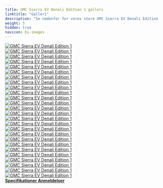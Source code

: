 ```yaml
---
title: GMC Sierra EV Denali Edition 1 galleri
linktitle: "Galleri"
description: "Se nedenfor for vores store GMC Sierra EV Denali Edition 1-billedgalleri. Klik på billederne for versioner i høj opløsning."
weight: 5
hidden: true
navicon: bi-images
---
```

<!-- markdownlint-disable MD033 -->
<div class="row" id ="my-gallery">
	<div class="pswp-grid-item col-6 col-md-4">
		<a href="https://media.evkx.net/multimedia/models/gmc/sierra_ev/sierra_ev_denali_edition_1/charging_1.jpg"
data-pswp-src="https://media.evkx.net/multimedia/models/gmc/sierra_ev/sierra_ev_denali_edition_1/charging_1.jpg"
data-pswp-width="1920"
data-pswp-height="960" 
target="_blank">
			<img src="https://media.evkx.net/multimedia/models/gmc/sierra_ev/sierra_ev_denali_edition_1/charging_1_xst.jpg" alt="GMC Sierra EV Denali Edition 1" class="img-fluid " />
		</a>
	</div>
	<div class="pswp-grid-item col-6 col-md-4">
		<a href="https://media.evkx.net/multimedia/models/gmc/sierra_ev/sierra_ev_denali_edition_1/details_1.jpg"
data-pswp-src="https://media.evkx.net/multimedia/models/gmc/sierra_ev/sierra_ev_denali_edition_1/details_1.jpg"
data-pswp-width="3000"
data-pswp-height="2000" 
target="_blank">
			<img src="https://media.evkx.net/multimedia/models/gmc/sierra_ev/sierra_ev_denali_edition_1/details_1_xst.jpg" alt="GMC Sierra EV Denali Edition 1" class="img-fluid " />
		</a>
	</div>
	<div class="pswp-grid-item col-6 col-md-4">
		<a href="https://media.evkx.net/multimedia/models/gmc/sierra_ev/sierra_ev_denali_edition_1/details_2.jpg"
data-pswp-src="https://media.evkx.net/multimedia/models/gmc/sierra_ev/sierra_ev_denali_edition_1/details_2.jpg"
data-pswp-width="3000"
data-pswp-height="2000" 
target="_blank">
			<img src="https://media.evkx.net/multimedia/models/gmc/sierra_ev/sierra_ev_denali_edition_1/details_2_xst.jpg" alt="GMC Sierra EV Denali Edition 1" class="img-fluid " />
		</a>
	</div>
	<div class="pswp-grid-item col-6 col-md-4">
		<a href="https://media.evkx.net/multimedia/models/gmc/sierra_ev/sierra_ev_denali_edition_1/details_3.jpg"
data-pswp-src="https://media.evkx.net/multimedia/models/gmc/sierra_ev/sierra_ev_denali_edition_1/details_3.jpg"
data-pswp-width="1920"
data-pswp-height="960" 
target="_blank">
			<img src="https://media.evkx.net/multimedia/models/gmc/sierra_ev/sierra_ev_denali_edition_1/details_3_xst.jpg" alt="GMC Sierra EV Denali Edition 1" class="img-fluid " />
		</a>
	</div>
	<div class="pswp-grid-item col-6 col-md-4">
		<a href="https://media.evkx.net/multimedia/models/gmc/sierra_ev/sierra_ev_denali_edition_1/details_4.jpg"
data-pswp-src="https://media.evkx.net/multimedia/models/gmc/sierra_ev/sierra_ev_denali_edition_1/details_4.jpg"
data-pswp-width="1920"
data-pswp-height="960" 
target="_blank">
			<img src="https://media.evkx.net/multimedia/models/gmc/sierra_ev/sierra_ev_denali_edition_1/details_4_xst.jpg" alt="GMC Sierra EV Denali Edition 1" class="img-fluid " />
		</a>
	</div>
	<div class="pswp-grid-item col-6 col-md-4">
		<a href="https://media.evkx.net/multimedia/models/gmc/sierra_ev/sierra_ev_denali_edition_1/details_5.jpg"
data-pswp-src="https://media.evkx.net/multimedia/models/gmc/sierra_ev/sierra_ev_denali_edition_1/details_5.jpg"
data-pswp-width="2000"
data-pswp-height="1000" 
target="_blank">
			<img src="https://media.evkx.net/multimedia/models/gmc/sierra_ev/sierra_ev_denali_edition_1/details_5_xst.jpg" alt="GMC Sierra EV Denali Edition 1" class="img-fluid " />
		</a>
	</div>
	<div class="pswp-grid-item col-6 col-md-4">
		<a href="https://media.evkx.net/multimedia/models/gmc/sierra_ev/sierra_ev_denali_edition_1/exterior_1.jpg"
data-pswp-src="https://media.evkx.net/multimedia/models/gmc/sierra_ev/sierra_ev_denali_edition_1/exterior_1.jpg"
data-pswp-width="1920"
data-pswp-height="1080" 
target="_blank">
			<img src="https://media.evkx.net/multimedia/models/gmc/sierra_ev/sierra_ev_denali_edition_1/exterior_1_xst.jpg" alt="GMC Sierra EV Denali Edition 1" class="img-fluid " />
		</a>
	</div>
	<div class="pswp-grid-item col-6 col-md-4">
		<a href="https://media.evkx.net/multimedia/models/gmc/sierra_ev/sierra_ev_denali_edition_1/exterior_2.jpg"
data-pswp-src="https://media.evkx.net/multimedia/models/gmc/sierra_ev/sierra_ev_denali_edition_1/exterior_2.jpg"
data-pswp-width="3000"
data-pswp-height="1750" 
target="_blank">
			<img src="https://media.evkx.net/multimedia/models/gmc/sierra_ev/sierra_ev_denali_edition_1/exterior_2_xst.jpg" alt="GMC Sierra EV Denali Edition 1" class="img-fluid " />
		</a>
	</div>
	<div class="pswp-grid-item col-6 col-md-4">
		<a href="https://media.evkx.net/multimedia/models/gmc/sierra_ev/sierra_ev_denali_edition_1/exterior_3.jpg"
data-pswp-src="https://media.evkx.net/multimedia/models/gmc/sierra_ev/sierra_ev_denali_edition_1/exterior_3.jpg"
data-pswp-width="1600"
data-pswp-height="900" 
target="_blank">
			<img src="https://media.evkx.net/multimedia/models/gmc/sierra_ev/sierra_ev_denali_edition_1/exterior_3_xst.jpg" alt="GMC Sierra EV Denali Edition 1" class="img-fluid " />
		</a>
	</div>
	<div class="pswp-grid-item col-6 col-md-4">
		<a href="https://media.evkx.net/multimedia/models/gmc/sierra_ev/sierra_ev_denali_edition_1/exterior_4.jpg"
data-pswp-src="https://media.evkx.net/multimedia/models/gmc/sierra_ev/sierra_ev_denali_edition_1/exterior_4.jpg"
data-pswp-width="1600"
data-pswp-height="900" 
target="_blank">
			<img src="https://media.evkx.net/multimedia/models/gmc/sierra_ev/sierra_ev_denali_edition_1/exterior_4_xst.jpg" alt="GMC Sierra EV Denali Edition 1" class="img-fluid " />
		</a>
	</div>
	<div class="pswp-grid-item col-6 col-md-4">
		<a href="https://media.evkx.net/multimedia/models/gmc/sierra_ev/sierra_ev_denali_edition_1/exterior_5.jpg"
data-pswp-src="https://media.evkx.net/multimedia/models/gmc/sierra_ev/sierra_ev_denali_edition_1/exterior_5.jpg"
data-pswp-width="2000"
data-pswp-height="1000" 
target="_blank">
			<img src="https://media.evkx.net/multimedia/models/gmc/sierra_ev/sierra_ev_denali_edition_1/exterior_5_xst.jpg" alt="GMC Sierra EV Denali Edition 1" class="img-fluid " />
		</a>
	</div>
	<div class="pswp-grid-item col-6 col-md-4">
		<a href="https://media.evkx.net/multimedia/models/gmc/sierra_ev/sierra_ev_denali_edition_1/frontseats_1.jpg"
data-pswp-src="https://media.evkx.net/multimedia/models/gmc/sierra_ev/sierra_ev_denali_edition_1/frontseats_1.jpg"
data-pswp-width="3000"
data-pswp-height="2000" 
target="_blank">
			<img src="https://media.evkx.net/multimedia/models/gmc/sierra_ev/sierra_ev_denali_edition_1/frontseats_1_xst.jpg" alt="GMC Sierra EV Denali Edition 1" class="img-fluid " />
		</a>
	</div>
	<div class="pswp-grid-item col-6 col-md-4">
		<a href="https://media.evkx.net/multimedia/models/gmc/sierra_ev/sierra_ev_denali_edition_1/frunk_1.jpg"
data-pswp-src="https://media.evkx.net/multimedia/models/gmc/sierra_ev/sierra_ev_denali_edition_1/frunk_1.jpg"
data-pswp-width="1920"
data-pswp-height="1080" 
target="_blank">
			<img src="https://media.evkx.net/multimedia/models/gmc/sierra_ev/sierra_ev_denali_edition_1/frunk_1_xst.jpg" alt="GMC Sierra EV Denali Edition 1" class="img-fluid " />
		</a>
	</div>
	<div class="pswp-grid-item col-6 col-md-4">
		<a href="https://media.evkx.net/multimedia/models/gmc/sierra_ev/sierra_ev_denali_edition_1/headlights_1.jpg"
data-pswp-src="https://media.evkx.net/multimedia/models/gmc/sierra_ev/sierra_ev_denali_edition_1/headlights_1.jpg"
data-pswp-width="2000"
data-pswp-height="1000" 
target="_blank">
			<img src="https://media.evkx.net/multimedia/models/gmc/sierra_ev/sierra_ev_denali_edition_1/headlights_1_xst.jpg" alt="GMC Sierra EV Denali Edition 1" class="img-fluid " />
		</a>
	</div>
	<div class="pswp-grid-item col-6 col-md-4">
		<a href="https://media.evkx.net/multimedia/models/gmc/sierra_ev/sierra_ev_denali_edition_1/interior_1.jpg"
data-pswp-src="https://media.evkx.net/multimedia/models/gmc/sierra_ev/sierra_ev_denali_edition_1/interior_1.jpg"
data-pswp-width="3000"
data-pswp-height="1761" 
target="_blank">
			<img src="https://media.evkx.net/multimedia/models/gmc/sierra_ev/sierra_ev_denali_edition_1/interior_1_xst.jpg" alt="GMC Sierra EV Denali Edition 1" class="img-fluid " />
		</a>
	</div>
	<div class="pswp-grid-item col-6 col-md-4">
		<a href="https://media.evkx.net/multimedia/models/gmc/sierra_ev/sierra_ev_denali_edition_1/interior_2.jpg"
data-pswp-src="https://media.evkx.net/multimedia/models/gmc/sierra_ev/sierra_ev_denali_edition_1/interior_2.jpg"
data-pswp-width="1600"
data-pswp-height="900" 
target="_blank">
			<img src="https://media.evkx.net/multimedia/models/gmc/sierra_ev/sierra_ev_denali_edition_1/interior_2_xst.jpg" alt="GMC Sierra EV Denali Edition 1" class="img-fluid " />
		</a>
	</div>
	<div class="pswp-grid-item col-6 col-md-4">
		<a href="https://media.evkx.net/multimedia/models/gmc/sierra_ev/sierra_ev_denali_edition_1/main_1.jpg"
data-pswp-src="https://media.evkx.net/multimedia/models/gmc/sierra_ev/sierra_ev_denali_edition_1/main_1.jpg"
data-pswp-width="3000"
data-pswp-height="1997" 
target="_blank">
			<img src="https://media.evkx.net/multimedia/models/gmc/sierra_ev/sierra_ev_denali_edition_1/main_1_xst.jpg" alt="GMC Sierra EV Denali Edition 1" class="img-fluid " />
		</a>
	</div>
	<div class="pswp-grid-item col-6 col-md-4">
		<a href="https://media.evkx.net/multimedia/models/gmc/sierra_ev/sierra_ev_denali_edition_1/roof_1.jpg"
data-pswp-src="https://media.evkx.net/multimedia/models/gmc/sierra_ev/sierra_ev_denali_edition_1/roof_1.jpg"
data-pswp-width="3000"
data-pswp-height="2000" 
target="_blank">
			<img src="https://media.evkx.net/multimedia/models/gmc/sierra_ev/sierra_ev_denali_edition_1/roof_1_xst.jpg" alt="GMC Sierra EV Denali Edition 1" class="img-fluid " />
		</a>
	</div>
	<div class="pswp-grid-item col-6 col-md-4">
		<a href="https://media.evkx.net/multimedia/models/gmc/sierra_ev/sierra_ev_denali_edition_1/screens_1.jpg"
data-pswp-src="https://media.evkx.net/multimedia/models/gmc/sierra_ev/sierra_ev_denali_edition_1/screens_1.jpg"
data-pswp-width="3000"
data-pswp-height="2001" 
target="_blank">
			<img src="https://media.evkx.net/multimedia/models/gmc/sierra_ev/sierra_ev_denali_edition_1/screens_1_xst.jpg" alt="GMC Sierra EV Denali Edition 1" class="img-fluid " />
		</a>
	</div>
	<div class="pswp-grid-item col-6 col-md-4">
		<a href="https://media.evkx.net/multimedia/models/gmc/sierra_ev/sierra_ev_denali_edition_1/screens_2.jpg"
data-pswp-src="https://media.evkx.net/multimedia/models/gmc/sierra_ev/sierra_ev_denali_edition_1/screens_2.jpg"
data-pswp-width="1920"
data-pswp-height="1080" 
target="_blank">
			<img src="https://media.evkx.net/multimedia/models/gmc/sierra_ev/sierra_ev_denali_edition_1/screens_2_xst.jpg" alt="GMC Sierra EV Denali Edition 1" class="img-fluid " />
		</a>
	</div>
	<div class="pswp-grid-item col-6 col-md-4">
		<a href="https://media.evkx.net/multimedia/models/gmc/sierra_ev/sierra_ev_denali_edition_1/screens_3.jpg"
data-pswp-src="https://media.evkx.net/multimedia/models/gmc/sierra_ev/sierra_ev_denali_edition_1/screens_3.jpg"
data-pswp-width="1600"
data-pswp-height="900" 
target="_blank">
			<img src="https://media.evkx.net/multimedia/models/gmc/sierra_ev/sierra_ev_denali_edition_1/screens_3_xst.jpg" alt="GMC Sierra EV Denali Edition 1" class="img-fluid " />
		</a>
	</div>
	<div class="pswp-grid-item col-6 col-md-4">
		<a href="https://media.evkx.net/multimedia/models/gmc/sierra_ev/sierra_ev_denali_edition_1/trailer_1.jpg"
data-pswp-src="https://media.evkx.net/multimedia/models/gmc/sierra_ev/sierra_ev_denali_edition_1/trailer_1.jpg"
data-pswp-width="3000"
data-pswp-height="1665" 
target="_blank">
			<img src="https://media.evkx.net/multimedia/models/gmc/sierra_ev/sierra_ev_denali_edition_1/trailer_1_xst.jpg" alt="GMC Sierra EV Denali Edition 1" class="img-fluid " />
		</a>
	</div>
	<div class="pswp-grid-item col-6 col-md-4">
		<a href="https://media.evkx.net/multimedia/models/gmc/sierra_ev/sierra_ev_denali_edition_1/trunk_1.jpg"
data-pswp-src="https://media.evkx.net/multimedia/models/gmc/sierra_ev/sierra_ev_denali_edition_1/trunk_1.jpg"
data-pswp-width="1920"
data-pswp-height="1080" 
target="_blank">
			<img src="https://media.evkx.net/multimedia/models/gmc/sierra_ev/sierra_ev_denali_edition_1/trunk_1_xst.jpg" alt="GMC Sierra EV Denali Edition 1" class="img-fluid " />
		</a>
	</div>
	<div class="pswp-grid-item col-6 col-md-4">
		<a href="https://media.evkx.net/multimedia/models/gmc/sierra_ev/sierra_ev_denali_edition_1/trunk_2.jpg"
data-pswp-src="https://media.evkx.net/multimedia/models/gmc/sierra_ev/sierra_ev_denali_edition_1/trunk_2.jpg"
data-pswp-width="2000"
data-pswp-height="1000" 
target="_blank">
			<img src="https://media.evkx.net/multimedia/models/gmc/sierra_ev/sierra_ev_denali_edition_1/trunk_2_xst.jpg" alt="GMC Sierra EV Denali Edition 1" class="img-fluid " />
		</a>
	</div>
	<div class="pswp-grid-item col-6 col-md-4">
		<a href="https://media.evkx.net/multimedia/models/gmc/sierra_ev/sierra_ev_denali_edition_1/trunk_3.jpg"
data-pswp-src="https://media.evkx.net/multimedia/models/gmc/sierra_ev/sierra_ev_denali_edition_1/trunk_3.jpg"
data-pswp-width="2000"
data-pswp-height="1000" 
target="_blank">
			<img src="https://media.evkx.net/multimedia/models/gmc/sierra_ev/sierra_ev_denali_edition_1/trunk_3_xst.jpg" alt="GMC Sierra EV Denali Edition 1" class="img-fluid " />
		</a>
	</div>
	<div class="pswp-grid-item col-6 col-md-4">
		<a href="https://media.evkx.net/multimedia/models/gmc/sierra_ev/sierra_ev_denali_edition_1/wheels_1.jpg"
data-pswp-src="https://media.evkx.net/multimedia/models/gmc/sierra_ev/sierra_ev_denali_edition_1/wheels_1.jpg"
data-pswp-width="2000"
data-pswp-height="1000" 
target="_blank">
			<img src="https://media.evkx.net/multimedia/models/gmc/sierra_ev/sierra_ev_denali_edition_1/wheels_1_xst.jpg" alt="GMC Sierra EV Denali Edition 1" class="img-fluid " />
		</a>
	</div>
</div>
<script type="module">
  import PhotoSwipeLightbox from '/js/photoswipe-lightbox.esm.js';
    const lightbox = new PhotoSwipeLightbox({
       gallery: '#my-gallery',
        children: 'a',
        pswpModule: () => import('/js/photoswipe.esm.js')
    });
lightbox.init();
</script>
<div class="mt-3 mb-3">
<a href="../specifications/" class="text-decoration-none text-black">
<strong><i class="bi-arrow-left"></i> Specifikationer </strong>
</a>
<a href="../reviews/" class="text-decoration-none text-black float-end">
<strong>Anmeldelser <i class="bi-arrow-right"></i></strong>
</a>
</div>
